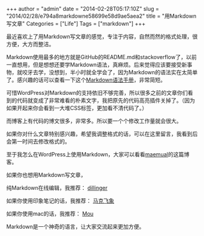 +++
author = "admin"
date = "2014-02-28T05:17:10Z"
slug = "2014/02/28/e794a8markdowne58699e58d9ae5aea2"
title = "用Markdown写文章"
Categories = ["Life"]
Tags = ["markdown"]
+++

最近喜欢上了用Markdown写文章的感觉，专注于内容，自然而然的格式处理，很方便，大方而整洁。





Markdown使用最多的地方就是GitHub的README.md和stackoverflow了，以前一直想用，但是想想还要学Markdown语法，真麻烦。后来觉得应该要接受新事物，就咬牙去学，没想到，半小时就全学会了，因为Markdown的语法实在太简单了。感兴趣的话可以查看一下这个[Markdown语法手册](http://wowubuntu.com/markdown/#acknowledgement)，非常简短。





可惜WordPress对Markdown的支持依旧不够完善，所以很多之前的文章你们看到的代码就变成了非常难看的朴素文字，我把原先的代码高亮插件关掉了。（因为如果开起来你会看到一大堆CSS标签，更加看不清代码了。）





而博客上有代码的博文很多，非常多。所以要一个个修改工作量就会很大。





如果你对什么文章特别感兴趣，希望我调整格式的话，可以在这里留言，我看到后会第一时间去修改格式的。





至于我怎么在WordPress上使用Markdown，大家可以看看[maemual](http://maemual.net/2013/09/04/markdown-test/)的这篇博客。





如果你也想用Markdown写文章，





纯Markdown在线编辑，我推荐： [dillinger](http://dillinger.io/)





如果你使用印象笔记的话，我推荐： [马克飞象](http://maxiang.info/)





如果你使用mac的话，我推荐： [Mou](http://mouapp.com/)





Markdown是一个神奇的语言，让大家交流起来更加方便。




